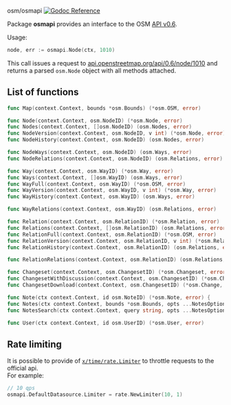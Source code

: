 osm/osmapi [![Godoc Reference](https://godoc.org/github.com/pchchv/osm/osmapi?status.svg)](https://godoc.org/github.com/pchchv/osm/osmapi)

Package **osmapi** provides an interface to the OSM [API v0.6](https://wiki.openstreetmap.org/wiki/API_v0.6).

Usage:

```go
node, err := osmapi.Node(ctx, 1010)
```

This call issues a request to [api.openstreetmap.org/api/0.6/node/1010](https://api.openstreetmap.org/api/0.6/node/1010) and returns a parsed `osm.Node` object with all methods attached.

## List of functions

```go
func Map(context.Context, bounds *osm.Bounds) (*osm.OSM, error)

func Node(context.Context, osm.NodeID) (*osm.Node, error)
func Nodes(context.Context, []osm.NodeID) (osm.Nodes, error)
func NodeVersion(context.Context, osm.NodeID, v int) (*osm.Node, error)
func NodeHistory(context.Context, osm.NodeID) (osm.Nodes, error)

func NodeWays(context.Context, osm.NodeID) (osm.Ways, error)
func NodeRelations(context.Context, osm.NodeID) (osm.Relations, error)

func Way(context.Context, osm.WayID) (*osm.Way, error)
func Ways(context.Context, []osm.WayID) (osm.Ways, error)
func WayFull(context.Context, osm.WayID) (*osm.OSM, error)
func WayVersion(context.Context, osm.WayID, v int) (*osm.Way, error)
func WayHistory(context.Context, osm.WayID) (osm.Ways, error)

func WayRelations(context.Context, osm.WayID) (osm.Relations, error)

func Relation(context.Context, osm.RelationID) (*osm.Relation, error)
func Relations(context.Context, []osm.RelationID) (osm.Relations, error)
func RelationFull(context.Context, osm.RelationID) (*osm.OSM, error)
func RelationVersion(context.Context, osm.RelationID, v int) (*osm.Relation, error)
func RelationHistory(context.Context, osm.RelationID) (osm.Relations, error)

func RelationRelations(context.Context, osm.RelationID) (osm.Relations, error)

func Changeset(context.Context, osm.ChangesetID) (*osm.Changeset, error)
func ChangesetWithDiscussion(context.Context, osm.ChangesetID) (*osm.Changeset, error)
func ChangesetDownload(context.Context, osm.ChangesetID) (*osm.Change, error)

func Note(ctx context.Context, id osm.NoteID) (*osm.Note, error) {
func Notes(ctx context.Context, bounds *osm.Bounds, opts ...NotesOption) (osm.Notes, error)
func NotesSearch(ctx context.Context, query string, opts ...NotesOption) (osm.Notes, error)

func User(ctx context.Context, id osm.UserID) (*osm.User, error)
```

## Rate limiting

It is possible to provide of [`x/time/rate.Limiter`](https://godoc.org/golang.org/x/time/rate#Limiter) to throttle requests to the official api.   
For example:

```go
// 10 qps
osmapi.DefaultDatasource.Limiter = rate.NewLimiter(10, 1)
```

